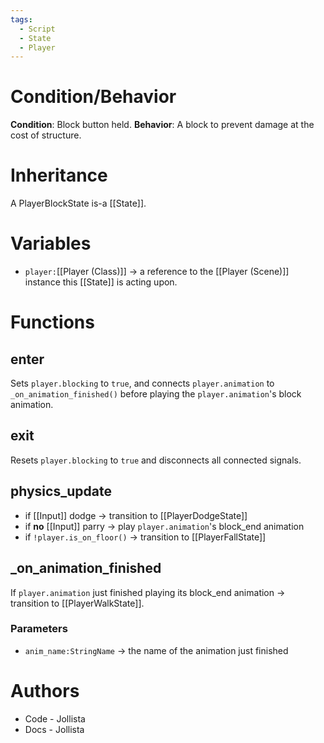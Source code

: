 ```yaml
---
tags:
  - Script
  - State
  - Player
---
```

# Condition/Behavior
**Condition**: Block button held.
**Behavior**: A block to prevent damage at the cost of structure.
# Inheritance
A PlayerBlockState is-a [[State]].
# Variables
- `player:`[[Player (Class)]] -> a reference to the [[Player (Scene)]] instance this [[State]] is acting upon.
# Functions
## enter
Sets `player.blocking` to `true`, and connects `player.animation` to `_on_animation_finished()` before playing the `player.animation`'s block animation.
## exit
Resets `player.blocking` to `true` and disconnects all connected signals.
## physics_update
- if [[Input]] dodge -> transition to [[PlayerDodgeState]]
- if **no** [[Input]] parry -> play `player.animation`'s block\_end animation
- if `!player.is_on_floor()` -> transition to [[PlayerFallState]]
## \_on\_animation\_finished
If `player.animation` just finished playing its block\_end animation -> transition to [[PlayerWalkState]].
### Parameters
- `anim_name:StringName` -> the name of the animation just finished
# Authors
- Code - Jollista
- Docs - Jollista